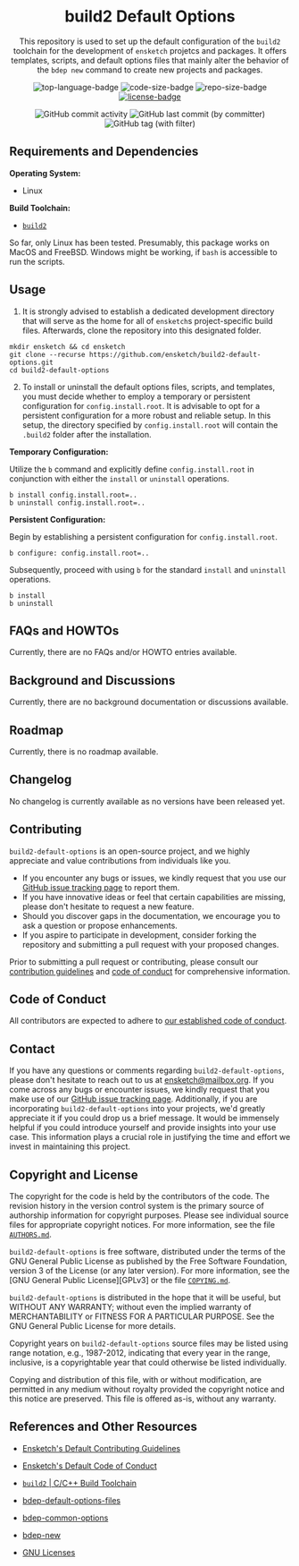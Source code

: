 <div align="center">

# build2 Default Options

This repository is used to set up the default configuration of the `build2` toolchain for the development of `ensketch` projetcs and packages.
It offers templates, scripts, and default options files that mainly alter the behavior of the `bdep new` command to create new projects and packages.

![top-language-badge](https://img.shields.io/github/languages/top/ensketch/build2-default-options.svg?style=for-the-badge)
![code-size-badge](https://img.shields.io/github/languages/code-size/ensketch/build2-default-options.svg?style=for-the-badge)
![repo-size-badge](https://img.shields.io/github/repo-size/ensketch/build2-default-options.svg?style=for-the-badge)
[![license-badge](https://img.shields.io/github/license/ensketch/build2-default-options.svg?style=for-the-badge&color=blue)](#copyright-and-license)

![GitHub commit activity](https://img.shields.io/github/commit-activity/y/ensketch/build2-default-options?style=for-the-badge)
![GitHub last commit (by committer)](https://img.shields.io/github/last-commit/ensketch/build2-default-options?style=for-the-badge)
![GitHub tag (with filter)](https://img.shields.io/github/v/tag/ensketch/build2-default-options?style=for-the-badge)

</div>

## Requirements and Dependencies

**Operating System:**
- Linux

**Build Toolchain:**
- [`build2`][build2]

So far, only Linux has been tested.
Presumably, this package works on MacOS and FreeBSD.
Windows might be working, if `bash` is accessible to run the scripts.

## Usage

1. It is strongly advised to establish a dedicated development directory that will serve as the home for all of `ensketch`s project-specific build files. Afterwards, clone the repository into this designated folder.

```
mkdir ensketch && cd ensketch
git clone --recurse https://github.com/ensketch/build2-default-options.git
cd build2-default-options
```

2. To install or uninstall the default options files, scripts, and templates, you must decide whether to employ a temporary or persistent configuration for `config.install.root`. It is advisable to opt for a persistent configuration for a more robust and reliable setup. In this setup, the directory specified by `config.install.root` will contain the `.build2` folder after the installation.

**Temporary Configuration:**

Utilize the `b` command and explicitly define `config.install.root` in conjunction with either the `install` or `uninstall` operations.

```
b install config.install.root=..
b uninstall config.install.root=..
```

**Persistent Configuration:**
  
Begin by establishing a persistent configuration for `config.install.root`.

```
b configure: config.install.root=..
```

Subsequently, proceed with using `b` for the standard `install` and `uninstall` operations.

```
b install
b uninstall
```

## FAQs and HOWTOs

Currently, there are no FAQs and/or HOWTO entries available.

## Background and Discussions

Currently, there are no background documentation or discussions available.

## Roadmap

Currently, there is no roadmap available.

## Changelog

No changelog is currently available as no versions have been released yet.

## Contributing

`build2-default-options` is an open-source project, and we highly appreciate and value contributions from individuals like you.

- If you encounter any bugs or issues, we kindly request that you use our [GitHub issue tracking page][project-issues] to report them.
- If you have innovative ideas or feel that certain capabilities are missing, please don't hesitate to request a new feature.
- Should you discover gaps in the documentation, we encourage you to ask a question or propose enhancements.
- If you aspire to participate in development, consider forking the repository and submitting a pull request with your proposed changes.

Prior to submitting a pull request or contributing, please consult our [contribution guidelines][ensketch-contributing] and [code of conduct][ensketch-code-of-conduct] for comprehensive information.

## Code of Conduct

All contributors are expected to adhere to [our established code of conduct][ensketch-code-of-conduct].

## Contact

If you have any questions or comments regarding `build2-default-options`, please don't hesitate to reach out to us at ensketch@mailbox.org.
If you come across any bugs or encounter issues, we kindly request that you make use of our [GitHub issue tracking page][project-issues].
Additionally, if you are incorporating `build2-default-options` into your projects, we'd greatly appreciate it if you could drop us a brief message.
It would be immensely helpful if you could introduce yourself and provide insights into your use case.
This information plays a crucial role in justifying the time and effort we invest in maintaining this project.

## Copyright and License

The copyright for the code is held by the contributors of the code.
The revision history in the version control system is the primary source of authorship information for copyright purposes.
Please see individual source files for appropriate copyright notices.
For more information, see the file [`AUTHORS.md`](AUTHORS.md).

`build2-default-options` is free software, distributed under the terms of the GNU General
Public License as published by the Free Software Foundation,
version 3 of the License (or any later version).  For more information,
see the [GNU General Public License][GPLv3] or the file [`COPYING.md`](COPYING.md).

`build2-default-options` is distributed in the hope that it will be useful, but WITHOUT ANY WARRANTY; without even the implied warranty of MERCHANTABILITY or FITNESS FOR A PARTICULAR PURPOSE. See the GNU General Public License for more details.

Copyright years on `build2-default-options` source files may be listed using range notation, e.g., 1987-2012, indicating that every year in the range, inclusive, is a copyrightable year that could otherwise be listed individually.

Copying and distribution of this file, with or without modification, are permitted in any medium without royalty provided the copyright notice and this notice are preserved.
This file is offered as-is, without any warranty.

## References and Other Resources

- [Ensketch's Default Contributing Guidelines][ensketch-contributing]
- [Ensketch's Default Code of Conduct][ensketch-code-of-conduct]

- [`build2` | C/C++ Build Toolchain][build2]
- [bdep-default-options-files](https://build2.org/bdep/doc/bdep-default-options-files.xhtml)
- [bdep-common-options](https://build2.org/bdep/doc/bdep-common-options.xhtml)
- [bdep-new](https://build2.org/bdep/doc/bdep-new.xhtml)

- [GNU Licenses][GNU-licenses]

[project-issues]: https://github.com/ensketch/build2-default-options/issues (Project Issues)

[ensketch-code-of-conduct]: https://github.com/ensketch/.github/blob/main/CODE_OF_CONDUCT.md (Ensketch's Default Code of Conduct)
[ensketch-contributing]: https://github.com/ensketch/.github/blob/main/CONTRIBUTING.md (Ensketch's Default Contributing Guidelines)

[build2]: https://build2.org (build2 | C/C++ Build Toolchain)

[GNU-licenses]: https://www.gnu.org/licenses/ (GNU Licenses)
